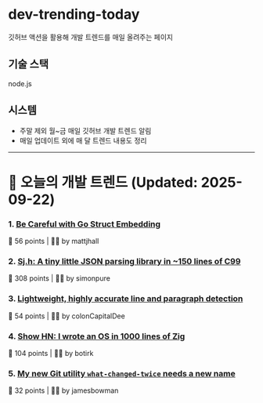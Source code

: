 # dev-trending-today
깃허브 액션을 활용해 개발 트렌드를 매일 올려주는 페이지

## 기술 스택
node.js
## 시스템
- 주말 제외 월~금 매일 깃허브 개발 트렌드 알림
- 매일 업데이트 외에 매 달 트렌드 내용도 정리
---

# 📰 오늘의 개발 트렌드 (Updated: 2025-09-22)

### 1. [Be Careful with Go Struct Embedding](https://mattjhall.co.uk/posts/be-careful-with-go-struct-embedding.html)
💬 56 points | 🧑‍💻 by mattjhall

### 2. [Sj.h: A tiny little JSON parsing library in ~150 lines of C99](https://github.com/rxi/sj.h)
💬 308 points | 🧑‍💻 by simonpure

### 3. [Lightweight, highly accurate line and paragraph detection](https://arxiv.org/abs/2203.09638)
💬 54 points | 🧑‍💻 by colonCapitalDee

### 4. [Show HN: I wrote an OS in 1000 lines of Zig](https://github.com/botirk38/OS-1000-lines-zig)
💬 104 points | 🧑‍💻 by botirk

### 5. [My new Git utility `what-changed-twice` needs a new name](https://blog.plover.com/2025/09/21/#what-changed-twice)
💬 32 points | 🧑‍💻 by jamesbowman

